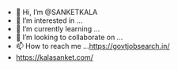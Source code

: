 - 👋 Hi, I’m @SANKETKALA
- 👀 I’m interested in ...
- 🌱 I’m currently learning ...
- 💞️ I’m looking to collaborate on ...
- 📫 How to reach me ...https://govtjobsearch.in/
- https://kalasanket.com/

<!---
SANKETKALA/SANKETKALA is a ✨ special ✨ repository because its `README.md` (this file) appears on your GitHub profile.
You can click the Preview link to take a look at your changes.
--->
